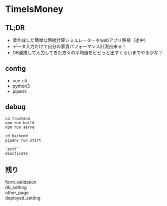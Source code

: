 # TimeIsMoney

## TL;DR
- 昔作成した簡単な時給計算シミュレーターをwebアプリ移植（途中）
- データ入力だけで自分の家賃パフォーマンス計測出来る！
- DB連携して入力してきた方々の平均値をビビっと出すくらいまでやるかな？

## config
- vue-cli
- python3
- pipenv

## debug
```
cd frontend
npm run build
npm run serve

cd backend
pipenv run start

`exit`
deactivate
```

## 残り
form_validation  
db_setting  
other_page  
deployed_setting  
